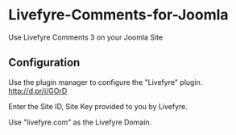 Livefyre-Comments-for-Joomla
============================

Use Livefyre Comments 3 on your Joomla Site

Configuration
-------------

Use the plugin manager to configure the "Livefyre" plugin. http://d.pr/i/GOrD

Enter the Site ID, Site Key provided to you by Livefyre.

Use "livefyre.com" as the Livefyre Domain.
